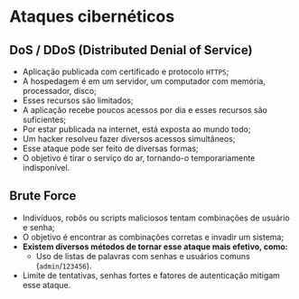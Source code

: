 # Ataques cibernéticos

## DoS / DDoS (Distributed Denial of Service)

* Aplicação publicada com certificado e protocolo `HTTPS`;
* A hospedagem é em um servidor, um computador com memória, processador, disco;
* Esses recursos são limitados;
* A aplicação recebe poucos acessos por dia e esses recursos são suficientes;
* Por estar publicada na internet, está exposta ao mundo todo;
* Um hacker resolveu fazer diversos acessos simultâneos;
* Esse ataque pode ser feito de diversas formas;
* O objetivo é tirar o serviço do ar, tornando-o temporariamente indisponível.

## Brute Force

* Indivíduos, robôs ou scripts maliciosos tentam combinações de usuário e senha;
* O objetivo é encontrar as combinações corretas e invadir um sistema;
* **Existem diversos métodos de tornar esse ataque mais efetivo, como:**
  * Uso de listas de palavras com senhas e usuários comuns (`admin`/`123456`).
* Limite de tentativas, senhas fortes e fatores de autenticação mitigam esse ataque.

